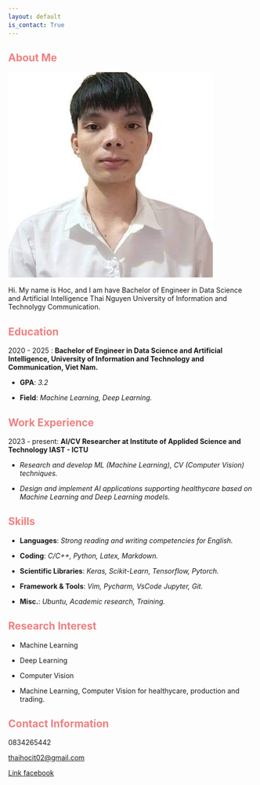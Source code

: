 ```yaml
---
layout: default
is_contact: True
---
```


<h2 style="color: #F08080;">About Me</h2>

<img class="profile-picture" src="images/avatar.jpg">

Hi. My name is Hoc, and I am have Bachelor of Engineer in Data Science and Artificial Intelligence Thai Nguyen University of Information and Technolygy Communication.

<h2 style="color: #F08080;">Education</h2>

<i class="fa-solid fa-graduation-cap fa-lg" style="color: #df2050;"></i> 2020 - 2025 : **Bachelor of Engineer in Data Science and Artificial Intelligence, University of Information and Technology and Communication, Viet Nam.**

* **GPA**: *3.2*

* **Field**: *Machine Learning, Deep Learning.*

<h2 style="color: #F08080;">Work Experience</h2>

<i class="fa-solid fa-building" style="color: #cd182a;"></i> 2023 - present: **AI/CV Researcher at Institute of Applided Science and Technology IAST - ICTU**

* *Research and develop ML (Machine Learning), CV (Computer Vision) techniques.*

* *Design and implement AI applications supporting healthycare based on Machine Learning and Deep Learning models.*

<h2 style="color: #F08080;">Skills</h2>

* **Languages**: *Strong reading and writing competencies for English.*

* **Coding**: *C/C++, Python, Latex, Markdown.*

* **Scientific Libraries**: *Keras, Scikit-Learn, Tensorflow, Pytorch.*

* **Framework & Tools**: *Vim, Pycharm, VsCode Jupyter, Git.*

* **Misc.**: *Ubuntu, Academic research, Training.*

<h2 style="color: #F08080;">Research Interest</h2>

* Machine Learning

* Deep Learning

* Computer Vision

* Machine Learning, Computer Vision for healthycare, production and trading.

<h2 style="color: #F08080;">Contact Information</h2>

<i class="fa-solid fa-phone"></i> 0834265442

<i class="fa-solid fa-envelope"></i> thaihocit02@gmail.com

<i class="fa-brands fa-facebook"></i> [Link facebook](https://www.facebook.com/NguyenThaiHoc.IT)